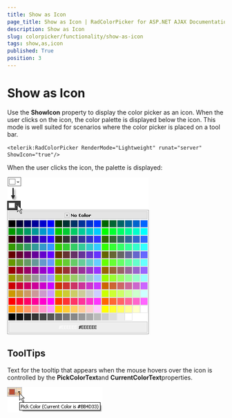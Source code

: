 ```yaml
---
title: Show as Icon
page_title: Show as Icon | RadColorPicker for ASP.NET AJAX Documentation
description: Show as Icon
slug: colorpicker/functionality/show-as-icon
tags: show,as,icon
published: True
position: 3
---
```


# Show as Icon



Use the **ShowIcon** property to display the color picker as an icon. When the user clicks on the icon, the color palette is displayed below the icon. This mode is well suited for scenarios where the color picker is placed on a tool bar.

````ASP.NET
<telerik:RadColorPicker RenderMode="Lightweight" runat="server" ShowIcon="true"/> 
````



When the user clicks the icon, the palette is displayed:

![](images/radcolorpicker013.png)

## ToolTips

Text for the tooltip that appears when the mouse hovers over the icon is controlled by the **PickColorText**and **CurrentColorText**properties.

![](images/radcolorpicker016.png)
